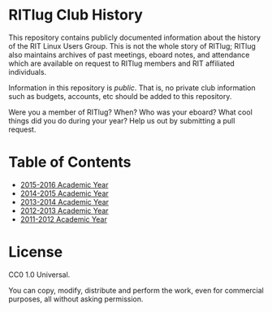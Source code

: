 RITlug Club History
============

This repository contains publicly documented information about the history
of the RIT Linux Users Group. This is not the whole story of RITlug; RITlug
also maintains archives of past meetings, eboard notes, and attendance which
are available on request to RITlug members and RIT affiliated individuals.

Information in this repository is *public*. That is, no private club
information such as budgets, accounts, etc should be added to this repository.

Were you a member of RITlug? When? Who was your eboard? What cool things did
you do during your year? Help us out by submitting a pull request.

Table of Contents
============

* [2015-2016 Academic Year](2015-2016.md)
* [2014-2015 Academic Year](2014-2015.md)
* [2013-2014 Academic Year](2013-2014.md)
* [2012-2013 Academic Year](2012-2013.md)
* [2011-2012 Academic Year](2011-2012.md)

License
============

CC0 1.0 Universal.

You can copy, modify, distribute and perform the work, even for commercial purposes, all without asking permission.
